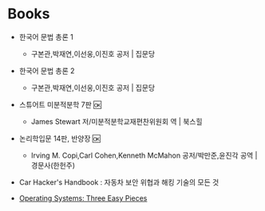# Books

  - 한국어 문법 총론 1
    - 구본관,박재연,이선웅,이진호 공저 | 집문당

  - 한국어 문법 총론 2
    - 구본관,박재연,이선웅,이진호 공저 | 집문당

  - 스튜어트 미분적분학 7판 :ok:
    - James Stewart 저/미분적분학교재편찬위원회 역 | 북스힐

  - 논리학입문 14판, 반양장 :ok:
    - Irving M. Copi,Carl Cohen,Kenneth McMahon 공저/박만준,윤진각 공역 | 경문사(한헌주)

  - Car Hacker's Handbook : 자동차 보안 위협과 해킹 기술의 모든 것

  - [Operating Systems: Three Easy Pieces](http://pages.cs.wisc.edu/~remzi/OSTEP/)
